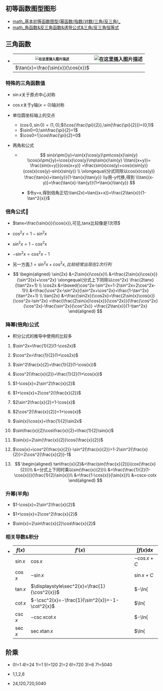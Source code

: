 ##  初等函数图型图形

- [math_基本初等函数图型(幂函数/指数/对数/三角/反三角)_](https://blog.csdn.net/xuchaoxin1375/article/details/125517164?ops_request_misc=%7B%22request%5Fid%22%3A%22165827655116782350892159%22%2C%22scm%22%3A%2220140713.130102334.pc%5Fblog.%22%7D&request_id=165827655116782350892159&biz_id=0&utm_medium=distribute.pc_search_result.none-task-blog-2~blog~first_rank_ecpm_v1~rank_v31_ecpm-2-125517164-null-null.185^v2^control&utm_term=三角函数&spm=1018.2226.3001.4450)
- [math_角函数&反三角函数&诱导公式&三角/反三角恒等式](https://blog.csdn.net/xuchaoxin1375/article/details/125392308?ops_request_misc=%7B%22request%5Fid%22%3A%22165827655116782350892159%22%2C%22scm%22%3A%2220140713.130102334.pc%5Fblog.%22%7D&request_id=165827655116782350892159&biz_id=0&utm_medium=distribute.pc_search_result.none-task-blog-2~blog~first_rank_ecpm_v1~rank_v31_ecpm-1-125392308-null-null.185^v2^control&utm_term=三角函数&spm=1018.2226.3001.4450)

## 三角函数

  

- | <img src="https://img-blog.csdnimg.cn/dc2713ddca584548a49b8ef195845f89.png" alt="在这里插入图片描述" style="zoom:70%;" /> | ![在这里插入图片描述](https://img-blog.csdnimg.cn/1c96bdc9d7194f2fb62db5b48ebf3dd6.png) |
  | ------------------------------------------------------------ | ------------------------------------------------------------ |
  | $\tan{x}=\frac{\sin{x}}{\cos{x}}$                            |                                                              |

  

### 特殊的三角函数值

- $\sin{x}$关于原点中心对称
- $\cos{x}$关于y轴$(x=0)$轴对称

- 单位圆坐标轴上的交点

  - $(\cos{0},\sin{0})=(1,0)$;$(\cos{\frac{\pi}{2}},\sin{\frac{\pi}{2}})=(0,1)$
  - $\sin0=0;\sin\frac{\pi}{2}=1$
  - $\cos0=1;\cos\frac{\pi}{2}=0$

- 两角和公式

  - $$
    sin(x\pm{}y)=\sin{x}\cos{y}\pm\cos{x}\sin{y}
    \\cos(x\pm{}y)=\cos{x}\cos{y}\mp\sin{x}\sin{y}
    \\\tan({x+y)}=
    \frac{sin(x+y)}{cos(x+y)}
    =\frac{sin(x)cos(y)+cos(x)sin(y)}{cos(x)cos(y)-sin(x)sin(y)}
    \\
    \xlongequal{分式同除以cos(x)cos(y)}
    \frac{\tan{x}+\tan{y}}{1-\tan{x}\tan{y}}
    \\y用-y代换,得到
    \\\tan{(x-y)}=\frac{\tan{x}-\tan{y}}{1+\tan{x}\tan{y}}
    $$

    - $令y=x,得到倍角正切:\tan(2x)=\tan{(x+x)}=\frac{2\tan{x}}{1-\tan^2{x}}$


### 倍角公式🎈

- $tanx=\frac{\sin{x}}{\cos{x}},可见,tanx比较像是1次项$
- $\cos^2{x}=1-\sin^2{x}$
- $\sin^2{x}=1-\cos^2{x}$
- $-\sin^2{x}=\cos^2{x}-1$

- 另一方面,$1=\sin^2x+\cos^2x,比较经常出现在2次行列$

- $$
  \begin{aligned}
  \sin{2x} &=2\sin{x}\cos{x}\\
  &=\frac{2\sin{x}\cos{x}}{\sin^2{x}+\cos^2x}
  \xlongequal{分式上下同除以cos^2x}
  \frac{2tanx}{\tan^2x+1}
  \\
  \cos2x &=\boxed{\cos^2x-\sin^2x=1-2\sin^2x=2\cos^2x-1}\\
  &=\frac{\cos^2x-\sin^2x}{\sin^2x+\cos^2x}=\frac{1-\tan^2x}{\tan^2x+1}
  \\
  \tan{2x} &=\frac{\sin2x}{\cos2x}=\frac{2\sin{x}\cos{x}}{\cos^2x-\sin^2x}
  =\frac{\frac{2\sin{x}\cos{x}}{\cos^2x}}{\frac{\cos^2x}{\cos^2x}-\frac{\sin^2x}{\cos^2x}}
  =\frac{2\tan{x}}{1-\tan^2x}
  \end{aligned}
  $$

  

### 降幂(倍角)公式

- 积分公式的推导中使用的比较多

1. $\sin^2x=\frac{1}{2}(1-\cos2x)$

2. $\cos^2x=\frac{1}{2}(1+\cos2x)$

3. $\sin^2\frac{x}{2}=\frac{1}{2}(1-\cos{x})$

4. $\cos^2{\frac{x}{2}}=\frac{1}{2}(1+\cos{x})$

5. $1-\cos{x}=2\sin^2\frac{x}{2}$

6. $1+\cos{x}=2\cos^2{\frac{x}{2}}$

7. $2\sin^2\frac{x}{2}=1-\cos{x}$

8. $2\cos^2{\frac{x}{2}}=1+\cos{x}$

9. $\sin{x}\cos{x}=\frac{1}{2}\sin2x$

10. $\sin\frac{x}{2}\cos\frac{x}{2}=\frac{1}{2}\sin{x}$

11. $\sin{x}=2\sin{\frac{x}{2}}\cos{\frac{x}{2}}$

12. $\cos{x}=\cos^2{\frac{x}{2}}-\sin^2{\frac{x}{2}}=1-2\sin^2{\frac{x}{2}}=2\cos^2{\frac{x}{2}}-1$

13. $$
    \begin{aligned}
    tan\frac{x}{2}&=\frac{sin(\frac{x}{2})}{cox(\frac{x}{2})}\\
    &=分式上下同时乘以sin(\frac{x}{2})\\
    &=\frac{\frac{1}{2}(1-\cos{x})}{\frac{1}{2}\sin{x}}\\
    &=\frac{1-\cos{x}}{\sin{x}}\\
    &=cscx-cotx
    \end{aligned}
    $$

### 升幂(半角)

- $1-\cos{x}=2\sin^2\frac{x}{2}$

- $1+\cos{x}=2\cos^2\frac{x}{2}$

- $\sin{x}=2\sin\frac{x}{2}\cos\frac{x}{2}$

  

### 相关导数&积分

- | $f(x)$    | $f'(x)$                                        | $\displaystyle\int{f(x)}\mathrm{d}x$ |
  | --------- | ---------------------------------------------- | ------------------------------------ |
  | $\sin{x}$ | $\cos{x}$                                      | $-\cos{x}+C$                         |
  | $\cos{x}$ | $-\sin{x}$                                     | $\sin{x}+C$                          |
  | $\tan{x}$ | $\displaystyle\sec^2{x}=\frac{1}{\cos^2{x}}$   | $-\ln{|\cos{x}|}+C$                  |
  | $\cot{x}$ | $-\csc^2{x}=-\frac{1}{\sin^2{x}}=-1-\cot^2{x}$ | $\ln{|\sin{x}|}+C$                   |
  | $\csc{x}$ | $-\csc{x}\cot{x}$                              | $-\ln{|\csc{x}+\cot{x}|}+C$          |
  | $\sec{x}$ | $\sec{x}\tan{x}$                               | $\ln{|\sec{x}+\tan{x}|}+C$           |



##  阶乘

- 0!=1  4!=24
  1!=1  5!=120
  2!=2  6!=720
  3!=6  7!=5040

- 1,1,2,6
- 24,120,720,5040





